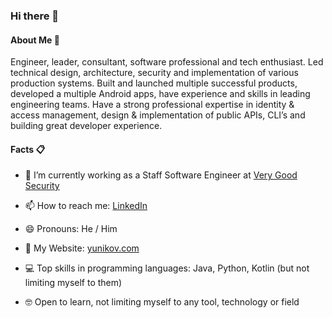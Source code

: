 ### Hi there 👋

#### About Me 💬 

Engineer, leader, consultant, software professional and tech enthusiast. Led technical design, architecture, security and implementation of various production systems. Built and launched multiple successful products, developed a multiple Android apps, have experience and skills in leading engineering teams. Have a strong professional expertise in identity & access management, design & implementation of public APIs, CLI’s and building great developer experience.

#### Facts 📋

- 🔭 I’m currently working as a Staff Software Engineer at [Very Good Security](https://www.verygoodsecurity.com/)

- 📫 How to reach me: [LinkedIn](https://www.linkedin.com/in/yyunikov/)

- 😄 Pronouns: He / Him

- 📃 My Website: [yunikov.com](https://www.yunikov.com/)

- 💻 Top skills in programming languages: Java, Python, Kotlin (but not limiting myself to them)

- 🤓 Open to learn, not limiting myself to any tool, technology or field

[//]: # "🌱 I’m currently learning ..."
[//]: # "👯 I’m looking to collaborate on ..."
[//]: # "🤔 I’m looking for help with ..."
[//]: # "💬 Ask me about ..."
[//]: # "- ⚡ Fun fact: ..."
